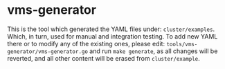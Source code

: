 # vms-generator
This is the tool which generated the YAML files under: `cluster/examples`. Which, in turn, used for manual and integration testing.
To add new YAML there or to modify any of the existing ones, please edit: `tools/vms-generator/vms-generator.go` and run `make generate`, as all changes will be reverted, and all other content will be erased from `cluster/example`.
